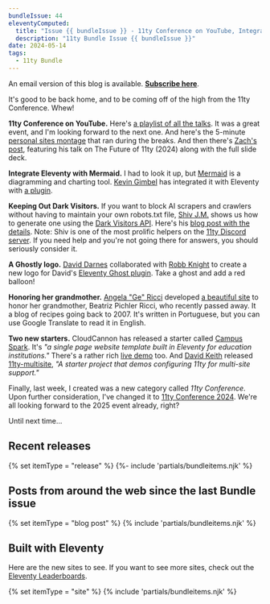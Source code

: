 ```yaml
---
bundleIssue: 44
eleventyComputed:
  title: "Issue {{ bundleIssue }} - 11ty Conference on YouTube, Integrate Eleventy with Mermaid, Keeping Out Dark Visitors, A Ghostly logo, Honoring her grandmother, Two new starters...And 10 posts and 13 sites to see"
  description: "11ty Bundle Issue {{ bundleIssue }}"
date: 2024-05-14
tags:
  - 11ty Bundle
---
```


An email version of this blog is available. **[Subscribe here](#newsletter-subscribe)**.

It's good to be back home, and to be coming off of the high from the 11ty Conference. Whew!

**11ty Conference on YouTube.** Here's [a playlist of all the talks](https://www.youtube.com/watch?v=iLxJ6PtuF9M&list=PLwhCq3ZFGOGgetCSWisU2pkl9AFwQVxWJ). It was a great event, and I'm looking forward to the next one. And here's the 5-minute [personal sites montage](https://www.youtube.com/watch?v=b-aQ7_yD44s) that ran during the breaks. And then there's [Zach's post](https://www.zachleat.com/web/11tyconf-keynote-2024/), featuring his talk on The Future of 11ty (2024) along with the full slide deck.

**Integrate Eleventy with Mermaid.** I had to look it up, but [Mermaid](https://mermaid.js.org/) is a diagramming and charting tool. [Kevin Gimbel](https://kevin.gimbel.dev/ops/) has integrated it with Eleventy with [a plugin](https://github.com/KevinGimbel/eleventy-plugin-mermaid).

**Keeping Out Dark Visitors.** If you want to block AI scrapers and crawlers without having to maintain your own robots.txt file, [Shiv J.M.](https://shivjm.blog/) shows us how to generate one using the [Dark Visitors API](https://darkvisitors.com/docs/robots-txts-api). Here's his [blog post with the details](https://shivjm.blog/colophon/keeping-out-dark-visitors/). Note: Shiv is one of the most prolific helpers on the [11ty Discord server](https://www.11ty.dev/blog/discord/). If you need help and you're not going there for answers, you should seriously consider it.

**A Ghostly logo.** [David Darnes](https://darn.es/) collaborated with [Robb Knight](https://rknight.me/) to create a new logo for David's [Eleventy Ghost plugin](https://github.com/daviddarnes/eleventy-plugin-ghost). Take a ghost and add a red balloon!

**Honoring her grandmother.** [Angela "Ge" Ricci](https://gericci.me/) developed [a beautiful site](https://a-cuca.github.io/) to honor her grandmother, Beatriz Pichler Ricci, who recently passed away. It a blog of recipes going back to 2007. It's written in Portuguese, but you can use Google Translate to read it in English.

**Two new starters.** CloudCannon has released a starter called [Campus Spark](https://github.com/CloudCannon/campus-spark-bookshop-template). It's _"a single page website template built in Eleventy for education institutions."_ There's a rather rich [live demo](https://endless-iris.cloudvent.net/) too. And [David Keith](https://dwk.io/) released [11ty-multisite](https://github.com/davidwkeith/11ty-multisite), _"A starter project that demos configuring 11ty for multi-site support."_

Finally, last week, I created was a new category called _11ty Conference_. Upon further consideration, I've changed it to [11ty Conference 2024](/categories/11ty-conference-2024/). We're all looking forward to the 2025 event already, right?

Until next time...

## Recent releases

{% set itemType = "release" %}
{%- include 'partials/bundleitems.njk' %}

## Posts from around the web since the last Bundle issue

{% set itemType = "blog post" %}
{% include 'partials/bundleitems.njk' %}

## Built with Eleventy

Here are the new sites to see. If you want to see more sites, check out the [Eleventy Leaderboards](https://www.11ty.dev/speedlify/).

{% set itemType = "site" %}
{% include 'partials/bundleitems.njk' %}
